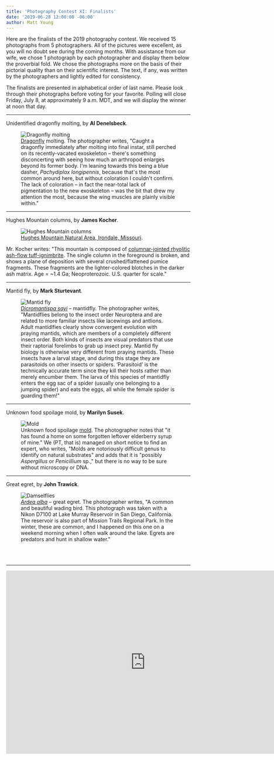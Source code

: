 ```yaml
---
title: 'Photography Contest XI: Finalists'
date: '2019-06-28 12:00:00 -06:00'
author: Matt Young
---
```


Here are the finalists of the 2019 photography contest. We received 15 photographs from 5 photographers. All of the pictures were excellent, as you will no doubt see during the coming months. With assistance from our wife, we chose 1 photograph by each photographer and display them below the proverbial fold. We chose the photographs more on the basis of their pictorial quality than on their scientific interest. The text, if any, was written by the photographers and lightly edited for consistency.

The finalists are presented in alphabetical order of last name. Please look through their photographs before voting for your favorite. Polling will close Friday, July 8, at approximately 9 a.m. MDT, and we will display the winner at noon that day.

<!--more-->

-----

Unidentified dragonfly molting, by **Al Denelsbeck**.
<figure>
<img src="/uploads/2019/Denelsbeck.Unidentified_dragonfly_molting.JPG" alt="Dragonfly molting"/>
<figcaption>
<a href="https://en.wikipedia.org/wiki/Dragonfly">Dragonfly</a> molting. The photographer writes, "Caught a dragonfly immediately after molting into final instar, still perched on its recently-vacated exoskeleton &ndash; there's something disconcerting with seeing how much an arthropod enlarges beyond its former body. I'm leaning towards this being a blue dasher, <i>Pachydiplax longipennis</i>, because that's the most common around here, but without coloration I couldn't confirm. The lack of coloration &ndash; in fact the near-total lack of pigmentation to the new exoskeleton &ndash; was the bit that drew my attention the most, because the wing muscles are plainly visible within."</figcaption>
</figure>

-----

Hughes Mountain columns, by **James Kocher**.
<figure>
<img src="/uploads/2019/Kocher_HughesMtnColumns.jpg" alt="Hughes Mountain columns"/>
<figcaption>
<a href="https://en.wikipedia.org/wiki/Hughes_Mountain">Hughes Mountain Natural Area, Irondale, Missouri</a>. </figcaption>
</figure>
Mr. Kocher writes: "This mountain is composed of <a href="https://en.wikipedia.org/wiki/Columnar_jointing">columnar-jointed rhyolitic ash-flow tuff-ignimbrite</a>. The single column in the foreground is broken, and shows a plane of deposition with several crushed/flattened pumice fragments. These fragments are the lighter-colored blotches in the darker ash matrix. Age = ~1.4 Ga; Neoproterozoic. U.S. quarter for scale."

-----

Mantid fly, by **Mark Sturtevant**.
<figure>
<img src="/uploads/2019/Sturtevant.MantidFly.jpg" alt="Mantid fly"/>
<figcaption>
<a href="https://bugguide.net/node/view/71736"><i>Dicromantispa sayi</i></a> &ndash; mantidfly. The photographer writes, "Mantidflies belong to the insect order Neuroptera and are related to more familiar insects like lacewings and antlions. Adult mantidlfies clearly show convergent evolution with praying mantids, which are members of a completely different insect order. Both kinds of insects are visual predators that use their raptorial forelimbs to grab up insect prey. Mantid fly biology is otherwise very different from praying mantids. These insects have a larval stage, and during this stage they are parasitoids on other insects or spiders. ‘Parasitoid’ is the technically accurate term since they kill their hosts rather than merely encumber them. The larva of this species of mantidfly enters the egg sac of a spider (usually one belonging to a jumping spider) and eats the eggs, all while the female spider is guarding them!"</figcaption> 
</figure>

-----

Unknown food spoilage mold, by **Marilyn Susek**.
<figure>
<img src="/uploads/2019/Susek.Unidentified_Mold.jpg" alt="Mold"/>
<figcaption>
Unknown food spoilage <a href="https://en.wikipedia.org/wiki/Mold">mold</a>. The photographer notes that "it has found a home on some forgotten leftover elderberry syrup of mine." We (PT, that is) managed on short notice to find an expert, who writes, "Molds are notoriously difficult genus to identify on natural substrates" and adds that it is "possibly <i>Aspergillus</i> or <i>Penicillium</i> sp.," but there is no way to be sure without microscopy or DNA.
</figcaption>
</figure>

-----

Great egret, by **John Trawick**.
<figure>
<img src="/uploads/2019/Trawick.Ardea_alba.jpg" alt="Damselflies"/>
<figcaption>
<a href="https://www.audubon.org/field-guide/bird/great-egret"><i>Ardea alba</i></a> &ndash; great egret. The photographer writes, "A common and beautiful wading bird. This photograph was taken with a Nikon D7100 at Lake Murray Reservoir in San Diego, California. The reservoir is also part of Mission Trails Regional Park. In the winter, these are common, and I happened on this one on a weekend morning when I often walk around the lake. Egrets are predators and hunt in shallow water."</figcaption>
</figure>
<br/><br/>

-----

<iframe src="https://forms.gle/1p4yZVRqo7VW9H1U6?embedded=true" width="760" height="500" frameborder="0" marginheight="0" marginwidth="0">Loading...</iframe>
